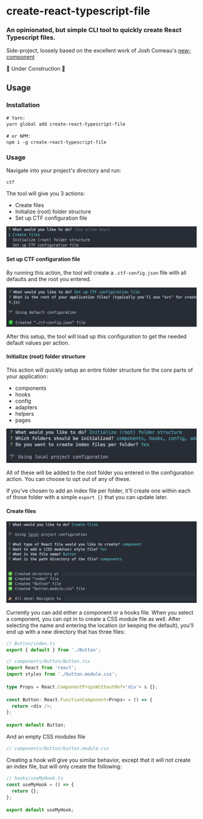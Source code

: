 # create-react-typescript-file

### An opinionated, but simple CLI tool to quickly create React Typescript files.

Side-project, loosely based on the excellent work of Josh Comeau's [new-component](https://github.com/joshwcomeau/new-component)

🚧 Under Construction 🚧

## Usage

### Installation

```
# Yarn:
yarn global add create-react-typescript-file

# or NPM:
npm i -g create-react-typescript-file
```

### Usage

Navigate into your project's directory and run:

```
ctf
```

The tool will give you 3 actions:

- Create files
- Initialize (root) folder structure
- Set up CTF configuration file

![3 actions](./media/inquiry.png)

#### Set up CTF configuration file

By running this action, the tool will create a `.ctf-config.json` file with all defaults and the root you entered.

![configuration file inquiry](./media/inquiry_setup.png)

After this setup, the tool will load up this configuration to get the needed default values per action.

#### Initialize (root) folder structure

This action will quickly setup an entire folder structure for the core parts of your application:

- components
- hooks
- config
- adapters
- helpers
- pages

![initialize folders inquiry](./media/inquiry_init.png)

All of these will be added to the root folder you entered in the configuration action. You can choose to opt out of any of these.

If you've chosen to add an index file per folder, it'll create one within each of those folder with a simple `export {}` that you can update later.

#### Create files

![create files inquiry](./media/inquiry_create.png)

Currently you can add either a component or a hooks file.
When you select a component, you can opt in to create a CSS module file as well. After selecting the name and entering the location (or keeping the default), you'll end up with a new directory that has three files:

```typescript
// Button/index.ts
export { default } from './Button';
```

```typescript
// components/Button/Button.tsx
import React from 'react';
import styles from './button.module.css';

type Props = React.ComponentPropsWithoutRef<'div'> & {};

const Button: React.FunctionComponent<Props> = () => {
  return <div />;
};

export default Button;
```

And an empty CSS modules file

```typescript
// components/Button/button.module.css
```

Creating a hook will give you similar behavior, except that it will not create an index file, but will only create the following:

```typescript
// hooks/useMyHook.ts
const useMyHook = () => {
  return {};
};

export default useMyHook;
```

